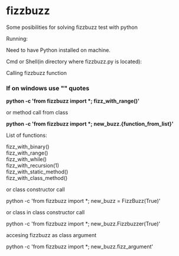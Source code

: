 # fizzbuzz

Some posibilities for solving fizzbuzz test with python

Running:

Need to have Python installed on machine.

Cmd or Shell(in directory where fizzbuzz.py is located):

Calling fizzbuzz function

<h3><b>If on windows use "" quotes </b></h3>

<b>python -c 'from fizzbuzz import *; fizz_with_range()'</b> 

or method call from class

<b>python -c 'from fizzbuzz import *; new_buzz.{function_from_list}'</b> 

List of functions:

fizz_with_binary() <br />
fizz_with_range() <br />
fizz_with_while() <br />
fizz_with_recursion(1) <br /> 
fizz_with_static_method() <br />
fizz_with_class_method() <br />

or class constructor call

python -c 'from fizzbuzz import *; new_buzz = FizzBuzz(True)' 

or class in class constructor call

python -c 'from fizzbuzz import *; new_buzz.Fizzbuzzer(True)'

accesing fizzbuzz as class argument

python -c 'from fizzbuzz import *; new_buzz.fizz_argument'
